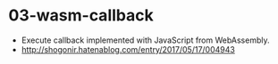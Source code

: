# 03-wasm-callback
* Execute callback implemented with JavaScript from WebAssembly.
* http://shogonir.hatenablog.com/entry/2017/05/17/004943

